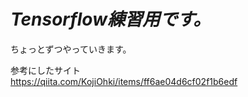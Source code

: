 # *Tensorflow練習用です。*

ちょっとずつやっていきます。

参考にしたサイト  
<https://qiita.com/KojiOhki/items/ff6ae04d6cf02f1b6edf>
